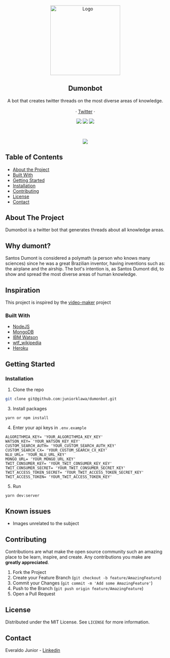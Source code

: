 <!-- PROJECT LOGO -->
<br />
<p align="center">
  <a href="https://i.imgur.com/LK7P7yy.png">
    <img src="https://i.imgur.com/LK7P7yy.png" alt="Logo" height="220">
  </a>

  <h2 align="center">Dumonbot</h2>

  <p align="center">
   A bot that creates twitter threads on the most diverse areas of knowledge.
</a>
    <br />
    <br />
    ·
     <a href="https://twitter.com/DumonBot">Twitter</a>
    ·
  </p>
</p>

<p align="center">
<a href="https://github.com/juniorklawa/dumonbot/actions"><img src="https://github.com/juniorklawa/dumonbot/workflows/Tests/badge.svg"></a>
   <a href="https://github.com/prettier/prettier"><img src="https://img.shields.io/badge/styled_with-prettier-ff69b4.svg"></a>
  <a href="https://opensource.org/licenses/MIT"><img src="https://img.shields.io/badge/License-MIT-blue.svg"></a>
</p>
<br />


<p align="center">
  <img src="https://i.imgur.com/1e73Wxw.gif" >
</p>



<!-- TABLE OF CONTENTS -->
## Table of Contents

* [About the Project](#about-the-project)
 * [Built With](#built-with)
* [Getting Started](#getting-started)
* [Installation](#installation)
* [Contributing](#contributing)
* [License](#license)
* [Contact](#contact)




<!-- ABOUT THE PROJECT -->
## About The Project


Dumonbot is a twitter bot that generates threads about all knowledge areas.

## Why dumont?
Santos Dumont is considered a polymath (a person who knows many sciences) since he was a great Brazilian inventor, having inventions such as: the airplane and the airship. The bot's intention is, as Santos Dumont did, to show and spread the most diverse areas of human knowledge.

## Inspiration
This project is inspired by the [video-maker](https://github.com/filipedeschamps/video-maker) project


### Built With

* [NodeJS](https://nodejs.org/en/)
* [MongoDB](https://www.mongodb.com/)
* [IBM Watson](https://www.ibm.com/br-pt/watson)
* [wtf_wikipedia](https://github.com/spencermountain/wtf_wikipedia)
* [Heroku](https://www.heroku.com/)


<!-- GETTING STARTED -->
## Getting Started

### Installation

1. Clone the repo
```sh
git clone git@github.com:juniorklawa/dumonbot.git
```
3. Install packages
```sh
yarn or npm install
```
4. Enter your api keys in `.env.example`
```JS
ALGORITHMIA_KEY= 'YOUR_ALGORITHMIA_KEY_KEY'
WATSON_KEY= 'YOUR_WATSON_KEY_KEY'
CUSTOM_SEARCH_AUTH= 'YOUR_CUSTOM_SEARCH_AUTH_KEY'
CUSTOM_SEARCH_CX= 'YOUR_CUSTOM_SEARCH_CX_KEY'
NLU_URL= 'YOUR_NLU_URL_KEY'
MONGO_URL= 'YOUR_MONGO_URL_KEY'
TWIT_CONSUMER_KEY= 'YOUR_TWIT_CONSUMER_KEY_KEY'
TWIT_CONSUMER_SECRET= 'YOUR_TWIT_CONSUMER_SECRET_KEY'
TWIT_ACCESS_TOKEN_SECRET= 'YOUR_TWIT_ACCESS_TOKEN_SECRET_KEY'
TWIT_ACCESS_TOKEN= 'YOUR_TWIT_ACCESS_TOKEN_KEY'
```
5. Run
```sh
yarn dev:server
```


<!-- ROADMAP -->
## Known issues

 - Images unrelated to the subject


<!-- CONTRIBUTING -->
## Contributing

Contributions are what make the open source community such an amazing place to be learn, inspire, and create. Any contributions you make are **greatly appreciated**.

1. Fork the Project
2. Create your Feature Branch (`git checkout -b feature/AmazingFeature`)
3. Commit your Changes (`git commit -m 'Add some AmazingFeature'`)
4. Push to the Branch (`git push origin feature/AmazingFeature`)
5. Open a Pull Request



<!-- LICENSE -->
## License

Distributed under the MIT License. See `LICENSE` for more information.



<!-- CONTACT -->
## Contact

Everaldo Junior - [Linkedin](https://www.linkedin.com/in/everaldojuniorklawa/)


